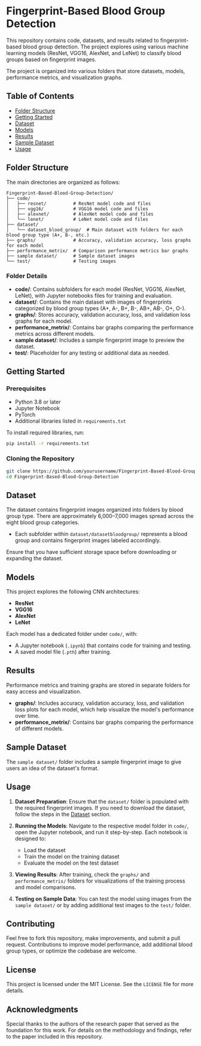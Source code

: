 
# Fingerprint-Based Blood Group Detection

This repository contains code, datasets, and results related to fingerprint-based blood group detection. The project explores using various machine learning models (ResNet, VGG16, AlexNet, and LeNet) to classify blood groups based on fingerprint images. 

The project is organized into various folders that store datasets, models, performance metrics, and visualization graphs.

## Table of Contents

- [Folder Structure](#folder-structure)
- [Getting Started](#getting-started)
- [Dataset](#dataset)
- [Models](#models)
- [Results](#results)
- [Sample Dataset](#sample-dataset)
- [Usage](#usage)

## Folder Structure

The main directories are organized as follows:

```plaintext
Fingerprint-Based-Blood-Group-Detection/
├── code/
│   ├── resnet/          # ResNet model code and files
│   ├── vgg16/           # VGG16 model code and files
│   ├── alexnet/         # AlexNet model code and files
│   └── lenet/           # LeNet model code and files
├── dataset/
│   └── dataset_blood_group/  # Main dataset with folders for each blood group type (A+, B-, etc.)
├── graphs/              # Accuracy, validation accuracy, loss graphs for each model
├── performance_metrix/  # Comparison performance metrics bar graphs
├── sample dataset/      # Sample dataset images
└── test/                # Testing images
```

### Folder Details

- **code/**: Contains subfolders for each model (ResNet, VGG16, AlexNet, LeNet), with Jupyter notebooks files for training and evaluation.
- **dataset/**: Contains the main dataset with images of fingerprints categorized by blood group types (A+, A-, B+, B-, AB+, AB-, O+, O-).
- **graphs/**: Stores accuracy, validation accuracy, loss, and validation loss graphs for each model.
- **performance_metrix/**: Contains bar graphs comparing the performance metrics across different models.
- **sample dataset/**: Includes a sample fingerprint image to preview the dataset.
- **test/**: Placeholder for any testing or additional data as needed.

## Getting Started

### Prerequisites

- Python 3.8 or later
- Jupyter Notebook
- PyTorch
- Additional libraries listed in `requirements.txt`

To install required libraries, run:

```bash
pip install -r requirements.txt
```

### Cloning the Repository

```bash
git clone https://github.com/yourusername/Fingerprint-Based-Blood-Group-Detection.git
cd Fingerprint-Based-Blood-Group-Detection
```

## Dataset

The dataset contains fingerprint images organized into folders by blood group type. There are approximately 6,000–7,000 images spread across the eight blood group categories.

- Each subfolder within `dataset/datasetbloodgroup/` represents a blood group and contains fingerprint images labeled accordingly.
  
Ensure that you have sufficient storage space before downloading or expanding the dataset.

## Models

This project explores the following CNN architectures:

- **ResNet**
- **VGG16**
- **AlexNet**
- **LeNet**

Each model has a dedicated folder under `code/`, with:
- A Jupyter notebook (`.ipynb`) that contains code for training and testing.
- A saved model file (`.pth`) after training.

## Results

Performance metrics and training graphs are stored in separate folders for easy access and visualization.

- **graphs/**: Includes accuracy, validation accuracy, loss, and validation loss plots for each model, which help visualize the model's performance over time.
- **performance_metrix/**: Contains bar graphs comparing the performance of different models.

## Sample Dataset

The `sample dataset/` folder includes a sample fingerprint image to give users an idea of the dataset's format.

## Usage

1. **Dataset Preparation**:
   Ensure that the `dataset/` folder is populated with the required fingerprint images. If you need to download the dataset, follow the steps in the [Dataset](#dataset) section.

2. **Running the Models**:
   Navigate to the respective model folder in `code/`, open the Jupyter notebook, and run it step-by-step. Each notebook is designed to:
   - Load the dataset
   - Train the model on the training dataset
   - Evaluate the model on the test dataset

3. **Viewing Results**:
   After training, check the `graphs/` and `performance_metrix/` folders for visualizations of the training process and model comparisons.

4. **Testing on Sample Data**:
   You can test the model using images from the `sample dataset/` or by adding additional test images to the `test/` folder.

## Contributing

Feel free to fork this repository, make improvements, and submit a pull request. Contributions to improve model performance, add additional blood group types, or optimize the codebase are welcome.

## License

This project is licensed under the MIT License. See the `LICENSE` file for more details.

## Acknowledgments

Special thanks to the authors of the research paper that served as the foundation for this work. For details on the methodology and findings, refer to the paper included in this repository.
